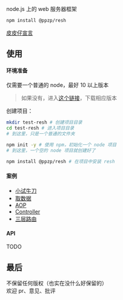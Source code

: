 node.js 上的 web 服务器框架
``` bash
npm install @ppzp/resh
```
[皮皮仔宣言](https://github.com/ppz-pro/declaration)

## 使用
#### 环境准备
仅需要一个普通的 node，最好 10 以上版本
> 如果没有，进入[这个链接](https://nodejs.org/zh-cn/download/)，下载相应版本

创建项目：
``` bash
mkdir test-resh # 创建项目目录
cd test-resh # 进入项目目录
# 到这里，只是一个普通的文件夹

npm init -y # 使用 npm，初始化一个 node 项目
# 到这里，一个空的 node 项目就创建好了

npm install @ppzp/resh # 在项目中安装 resh
```

#### 案例
+ [小试牛刀](https://ppz-pro.github.io/Resh/docs/taste-of-blood/)
+ [取数据](https://ppz-pro.github.io/Resh/docs/take-data/)
+ [AOP](https://ppz-pro.github.io/Resh/docs/aop/)
+ [Controller](https://ppz-pro.github.io/Resh/docs/controller/)
+ [三层路由](https://ppz-pro.github.io/Resh/docs/three/)

#### API
TODO

## 最后
不保留任何版权（也实在没什么好保留的）  
欢迎 pr、意见、批评  